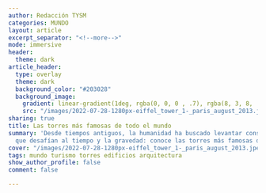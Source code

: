 ```yaml
---
author: Redacción TYSM
categories: MUNDO
layout: article
excerpt_separator: "<!--more-->"
mode: immersive
header:
  theme: dark
article_header:
  type: overlay
  theme: dark
  background_color: "#203028"
  background_image:
    gradient: linear-gradient(1deg, rgba(0, 0, 0 , .7), rgba(8, 3, 8, .9))
    src: "/images/2022-07-28-1280px-eiffel_tower_1-_paris_august_2013.jpeg"
sharing: true
title: Las torres más famosas de todo el mundo
summary: 'Desde tiempos antiguos, la humanidad ha buscado levantar construcciones
  que desafían al tiempo y la gravedad: conoce las torres más famosas del mundo.'
cover: "/images/2022-07-28-1280px-eiffel_tower_1-_paris_august_2013.jpeg"
tags: mundo turismo torres edificios arquitectura
show_author_profile: false
comment: false

---
```

